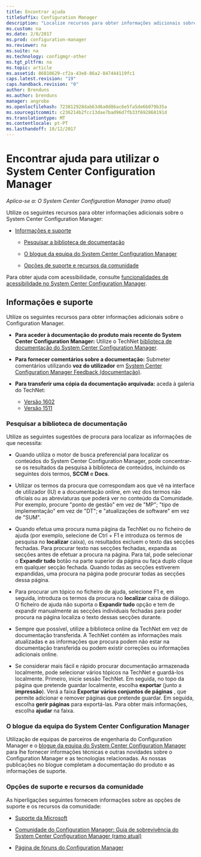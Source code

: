 ```yaml
---
title: Encontrar ajuda
titleSuffix: Configuration Manager
description: "Localize recursos para obter informações adicionais sobre o System Center Configuration Manager."
ms.custom: na
ms.date: 2/8/2017
ms.prod: configuration-manager
ms.reviewer: na
ms.suite: na
ms.technology: configmgr-other
ms.tgt_pltfrm: na
ms.topic: article
ms.assetid: 86810629-cf2a-43e8-86a2-847444119fc1
caps.latest.revision: "19"
caps.handback.revision: "0"
author: Brenduns
ms.author: brenduns
manager: angrobe
ms.openlocfilehash: 723812928dab63d6a0d86ac6e5fa5de6b079b35a
ms.sourcegitcommit: c236214b2fcc13dae7bad96d7fb33f692868191d
ms.translationtype: MT
ms.contentlocale: pt-PT
ms.lasthandoff: 10/12/2017
---
```

# <a name="find-help-for-using-system-center-configuration-manager"></a>Encontrar ajuda para utilizar o System Center Configuration Manager

*Aplica-se a: O System Center Configuration Manager (ramo atual)*

Utilize os seguintes recursos para obter informações adicionais sobre o System Center Configuration Manager:  

-   [Informações e suporte](#bkmk_Info)  

    -   [Pesquisar a biblioteca de documentação](#BKMK_SearchTips)  

    -   [O blogue da equipa do System Center Configuration Manager](#BKMK_ProductGroupBlog)  
    -   [Opções de suporte e recursos da comunidade](#BKMK_SupportOptions)

  Para obter ajuda com acessibilidade, consulte [funcionalidades de acessibilidade no System Center Configuration Manager](../../core/understand/accessibility-features.md).

##  <a name="bkmk_Info"></a> Informações e suporte  
 Utilize os seguintes recursos para obter informações adicionais sobre o Configuration Manager.  

-   **Para aceder à documentação do produto mais recente do System Center Configuration Manager:** Utilize o TechNet [biblioteca de documentação do System Center Configuration Manager](http://go.microsoft.com/fwlink/p/?LinkId=691974).

-   **Para fornecer comentários sobre a documentação:** Submeter comentários utilizando **voz do utilizador** em [System Center Configuration Manager Feedback (documentação)](https://configurationmanager.uservoice.com/forums/300492-ideas/category/112371-documentation).  

-   **Para transferir uma cópia da documentação arquivada:** aceda à galeria do TechNet:

    - [Versão 1602](https://gallery.technet.microsoft.com/documentation-for-system-ea90eaf1)
    - [Versão 1511](https://gallery.technet.microsoft.com/documentation-for-system-ea90eaf1)

###  <a name="BKMK_SearchTips"></a> Pesquisar a biblioteca de documentação  
 Utilize as seguintes sugestões de procura para localizar as informações de que necessita:  

-   Quando utiliza o motor de busca preferencial para localizar os conteúdos do System Center Configuration Manager, pode concentrar-se os resultados da pesquisa à biblioteca de conteúdos, incluindo os seguintes dois termos, **SCCM** e **Docs**.

-   Utilizar os termos da procura que correspondam aos que vê na interface de utilizador (IU) e a documentação online, em vez dos termos não oficiais ou as abreviaturas que poderá ver no conteúdo da Comunidade. Por exemplo, procure "ponto de gestão" em vez de "MP"; "tipo de implementação" em vez de "DT"; e "atualizações de software" em vez de "SUM".  

-   Quando efetua uma procura numa página da TechNet ou no ficheiro de ajuda (por exemplo, selecione de Ctrl + F1 e introduza os termos de pesquisa no **localizar** caixa), os resultados excluem o texto das secções fechadas. Para procurar texto nas secções fechadas, expanda as secções antes de efetuar a procura na página. Para tal, pode selecionar o **Expandir tudo** botão na parte superior da página ou faça duplo clique em qualquer secção fechada. Quando todas as secções estiverem expandidas, uma procura na página pode procurar todas as secções dessa página.  

-   Para procurar um tópico no ficheiro de ajuda, selecione F1 e, em seguida, introduza os termos da procura no **localizar** caixa de diálogo. O ficheiro de ajuda não suporta o **Expandir tudo** opção e tem de expandir manualmente as secções individuais fechadas para poder procura na página localiza o texto dessas secções durante.  

-   Sempre que possível, utilize a biblioteca online da TechNet em vez de documentação transferida. A TechNet contém as informações mais atualizadas e as informações que procura podem não estar na documentação transferida ou podem existir correções ou informações adicionais online.  

-   Se considerar mais fácil e rápido procurar documentação armazenada localmente, pode selecionar vários tópicos na TechNet e guardá-los localmente. Primeiro, inicie sessão TechNet. Em seguida, no topo da página que pretende guardar localmente, escolha **exportar** (junto a **impressão**). Verá a faixa **Exportar vários conjuntos de páginas** , que permite adicionar e remover páginas que pretende guardar. Em seguida, escolha **gerir páginas** para exportá-las. Para obter mais informações, escolha **ajudar** na faixa.  

###  <a name="BKMK_ProductGroupBlog"></a> O blogue da equipa do System Center Configuration Manager  
 Utilização de equipas de parceiros de engenharia do Configuration Manager e o [blogue da equipa do System Center Configuration Manager](http://go.microsoft.com/fwlink/?LinkId=191941) para lhe fornecer informações técnicas e outras novidades sobre o Configuration Manager e as tecnologias relacionadas. As nossas publicações no blogue completam a documentação do produto e as informações de suporte.  

###  <a name="BKMK_SupportOptions"></a> Opções de suporte e recursos da comunidade  
 As hiperligações seguintes fornecem informações sobre as opções de suporte e os recursos da comunidade:  

-   [Suporte da Microsoft](http://go.microsoft.com/fwlink/?LinkId=243064)  

-   [Comunidade do Configuration Manager: Guia de sobrevivência do System Center Configuration Manager (ramo atual)](http://social.technet.microsoft.com/wiki/contents/articles/33035.system-center-configuration-manager-current-branch-survival-guide.aspx )  

-   [Página de fóruns do Configuration Manager](https://social.technet.microsoft.com/Forums/en-US/home?category=ConfigMgrCB)  
